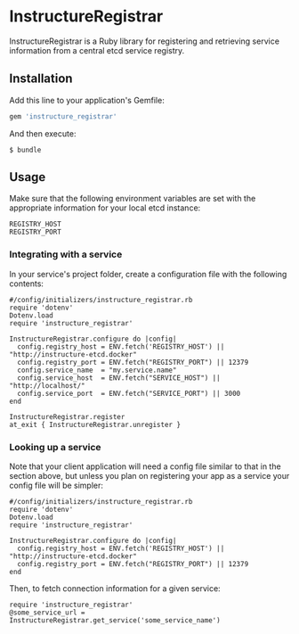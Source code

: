 # InstructureRegistrar

InstructureRegistrar is a Ruby library for registering and retrieving service
information from a central etcd service registry.

## Installation

Add this line to your application's Gemfile:

```ruby
gem 'instructure_registrar'
```

And then execute:

    $ bundle

## Usage

Make sure that the following environment variables are set with the appropriate
information for your local etcd instance:

    REGISTRY_HOST
    REGISTRY_PORT

### Integrating with a service

In your service's project folder, create a configuration file with the following contents:

    #/config/initializers/instructure_registrar.rb
    require 'dotenv'
    Dotenv.load
    require 'instructure_registrar'

    InstructureRegistrar.configure do |config|
      config.registry_host = ENV.fetch('REGISTRY_HOST') || "http://instructure-etcd.docker"
      config.registry_port = ENV.fetch("REGISTRY_PORT") || 12379
      config.service_name  = "my.service.name"
      config.service_host  = ENV.fetch("SERVICE_HOST") || "http://localhost/"
      config.service_port  = ENV.fetch("SERVICE_PORT") || 3000
    end

    InstructureRegistrar.register
    at_exit { InstructureRegistrar.unregister }

### Looking up a service

Note that your client application will need a config file similar to that in the section above, but
unless you plan on registering your app as a service your config file will be simpler:

    #/config/initializers/instructure_registrar.rb
    require 'dotenv'
    Dotenv.load
    require 'instructure_registrar'

    InstructureRegistrar.configure do |config|
      config.registry_host = ENV.fetch('REGISTRY_HOST') || "http://instructure-etcd.docker"
      config.registry_port = ENV.fetch("REGISTRY_PORT") || 12379
    end

Then, to fetch connection information for a given service:

    require 'instructure_registrar'
    @some_service_url = InstructureRegistrar.get_service('some_service_name')

